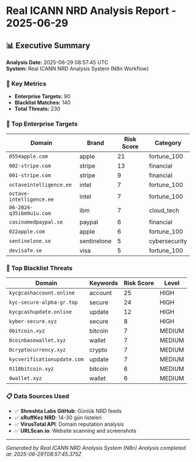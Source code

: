 # Real ICANN NRD Analysis Report - 2025-06-29

## 📊 Executive Summary

**Analysis Date:** 2025-06-29 08:57:45 UTC  
**System:** Real ICANN NRD Analysis System (N8n Workflow)

### 🎯 Key Metrics
- **Enterprise Targets:** 90
- **Blacklist Matches:** 140
- **Total Threats:** 230

### 🎯 Top Enterprise Targets

| Domain | Brand | Risk Score | Category |
|--------|-------|------------|----------|
| `0554apple.com` | apple | 21 | fortune_100 |
| `002-stripe.com` | stripe | 13 | financial |
| `001-stripe.com` | stripe | 9 | financial |
| `octaveintelligence.ee` | intel | 7 | fortune_100 |
| `octave-intelligence.ee` | intel | 7 | fortune_100 |
| `06-2024-q35ibm9u1u.com` | ibm | 7 | cloud_tech |
| `casinomedpaypal.se` | paypal | 6 | financial |
| `022apple.com` | apple | 6 | fortune_100 |
| `sentinelone.se` | sentinelone | 5 | cybersecurity |
| `devisafe.se` | visa | 5 | fortune_100 |

### 🚨 Top Blacklist Threats

| Domain | Keywords | Risk Score | Level |
|--------|----------|------------|-------|
| `kycgcashaccount.online` | account | 25 | HIGH |
| `kyc-secure-alpha-gr.top` | secure | 24 | HIGH |
| `kycgcashupdate.online` | update | 12 | HIGH |
| `kyber-secure.xyz` | secure | 8 | HIGH |
| `0bitcoin.xyz` | bitcoin | 7 | MEDIUM |
| `0coinbasewallet.xyz` | wallet | 7 | MEDIUM |
| `0cryptocurrency.xyz` | crypto | 7 | MEDIUM |
| `kycverificationupdate.com` | update | 7 | MEDIUM |
| `0110bitcoin.xyz` | bitcoin | 6 | MEDIUM |
| `0wallet.xyz` | wallet | 6 | MEDIUM |

### 📋 Data Sources Used
- ✅ **Shreshta Labs GitHub**: Günlük NRD feeds
- ✅ **xRuffKez NRD**: 14-30 gün listeleri  
- ✅ **VirusTotal API**: Domain reputation analysis
- ✅ **URLScan.io**: Website scanning and screenshots

---
*Generated by Real ICANN NRD Analysis System (N8n)*
*Analysis completed at: 2025-06-29T08:57:45.375Z*